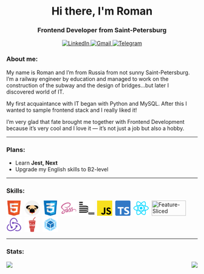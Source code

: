 <div id="header" align="center">
    <h1>Hi there, I'm  Roman</h1>
    <h3>Frontend Developer from Saint-Petersburg</h3>
</div>

<div id="socials" align="center">
    <a href="https://www.linkedin.com/in/роман-пронин-860467273/">
    <img src="https://img.shields.io/badge/LinkedIn-fe8f07?style=for-the-badge&logo=linkedin&logoColor=white" alt="LinkedIn"/>
  </a>
  <a href="mailto:romqaaa1337@gmail.com">
    <img src="https://img.shields.io/badge/Gmail-800080?style=for-the-badge&logo=gmail&logoColor=white" alt="Gmail"/>
  </a>
  <a href="https://t.me/cendres_chaudes">
    <img src="https://img.shields.io/badge/Telegram-fe8f07?style=for-the-badge&logo=telegram&logoColor=white" alt="Telegram"/>
  </a>
</div>

### About me:
My name is Roman and I’m from Russia from not sunny Saint-Petersburg. I’m a railway engineer by education and managed to work on the construction of the subway and the design of bridges...but later I discovered world of IT.

My first acquaintance with IT began with Python and MySQL. After this I wanted to sample frontend stack and I really liked it!

I’m very glad that fate brought me together with Frontend Development because it’s very cool and I love it — it’s not just a job but also a hobby.
  
---

### Plans:
* Learn **Jest, Next**
* Upgrade my English skills to B2-level
  
---

### Skills:

<img src="img/html5-icon.svg" title="HTML" width="40" height="40"/>&nbsp;
<img src="img/pug-icon.svg" title="Pug" width="40" height="40"/>&nbsp;
<img src="img/css3-icon.svg" title="CSS" width="40" height="40"/>&nbsp;
<img src="img/sass-icon.svg" title="SASS" width="40" height="40"/>&nbsp;
<img src="img/bem-icon.svg" title="BEM" width="40" height="40"/>&nbsp;
<img src="img/js-icon.svg" title="JavaScript" width="40" height="40"/>&nbsp;
<img src="img/ts-icon.svg" title="TypeScript" width="40" height="40"/>&nbsp;
<img src="img/react-icon.svg" title="React" width="40" height="40"/>&nbsp;
<img src="img/fsd-icon.svg" title="Feature-Sliced Design" width="90" height="40"/>&nbsp;
<img src="img/redux-icon.svg" title="Redux (RTK)" width="40" height="40"/>&nbsp;
<img src="img/gulp-icon.svg" title="Gulp" width="40" height="40"/>&nbsp;
<img src="img/webpack-icon.svg" title="Webpack" width="40" height="40"/>&nbsp;

---

### Stats:
<div style="display: flex; justify-content: space-between">
  <img 
    height=200
    src="https://github-readme-stats.vercel.app/api/top-langs/?username=CendresChaudes&hide=python&langs_count=6&layout=donut&title_color=800080&text_color=000000&border_color=fe8f07"
  > 
  <img 
    height=200
    src="https://github-readme-stats.vercel.app/api?username=CendresChaudes&rank_icon=github&show_icons=true&title_color=800080&text_color=000000&border_color=fe8f07&icon_color=800080"
  > 
</div>
